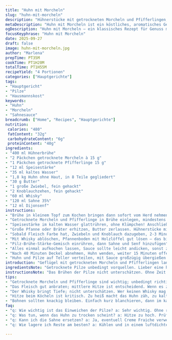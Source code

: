 ```yaml
---
title: "Huhn mit Morcheln"
slug: "huhn-mit-morcheln"
description: "Hühnerstücke mit getrockneten Morcheln und Pfifferlingen, langsam in cremiger Sauce mit Whisky und Dijonsenf gegart. Schrittweises Einweichen der Pilze in Hühnerbrühe für maximalen Geschmack. Goldbraunes Anbraten des Fleisches sorgt für Röstaromen, dann durch sanftes Köcheln zähe Stellen weich machen. Die Bindung mit Maisstärke bringt samtige Konsistenz, ohne zu dickflüssig zu werden. Eine klassische französische Kombi mit der Technik für Zuhause, modifiziert mit Pilzen und leicht variierten Garzeiten für optimale Textur. Mit Bohnen als Beilage. Eignet sich auch mit Hähnchenschenkeln oder anderem Pilzsortiment, geht schnell trotz langer Schmorzeit, alltagstauglich."
metaDescription: "Huhn mit Morcheln ist ein köstliches, aromatisches Gericht. Entdecken Sie, wie man Hühnerstücke mit Pilzen und Whisky zubereitet."
ogDescription: "Huhn mit Morcheln – ein klassisches Rezept für Genuss mit getrockneten Pilzen und cremiger Sahnesauce."
focusKeyphrase: "Huhn mit Morcheln"
date: 2025-09-27
draft: false
image: huhn-mit-morcheln.jpg
author: "Marlena"
prepTime: PT35M
cookTime: PT1H20M
totalTime: PT1H55M
recipeYield: "4 Portionen"
categories: ["Hauptgerichte"]
tags:
- "Hauptgericht"
- "Pilze"
- "Hausmannskost"
keywords:
- "Huhn"
- "Morcheln"
- "Sahnesauce"
breadcrumb: ["Home", "Recipes", "Hauptgerichte"]
nutrition: 
 calories: "480"
 fatContent: "32g"
 carbohydrateContent: "6g"
 proteinContent: "40g"
ingredients:
- "400 ml Hühnerbrühe"
- "2 Päckchen getrocknete Morcheln à 15 g"
- "1 Päckchen getrocknete Pfifferlinge 15 g"
- "12 ml Speisestärke"
- "35 ml kaltes Wasser"
- "1,8 kg Huhn ohne Haut, in 8 Teile gegliedert"
- "30 g Butter"
- "1 große Zwiebel, fein gehackt"
- "2 Knoblauchzehen, fein gehackt"
- "60 ml Whisky"
- "120 ml Sahne 35%"
- "12 ml Dijonsenf"
instructions:
- "Brühe in kleinem Topf zum Kochen bringen dann sofort vom Herd nehmen"
- "Getrocknete Morcheln und Pfifferlinge in Brühe einlegen, mindestens 35 Minuten quellen lassen bis sie weich sind und Aroma abgegeben haben"
- "Speisestärke im kalten Wasser glattrühren, ohne Klümpchen! Anschließend unter ständigem Rühren in die Pilzbrühe geben, beiseite stellen"
- "Große Pfanne oder Bräter erhitzen, Butter zerlassen. Hühnerstücke mit Salz und Pfeffer ordentlich würzen und bei mittelhoher Hitze rundherum goldbraun anbraten. Nicht zu viel Bewegung, sonst keine schöne Kruste"
- "Sobald Fleisch Farbe hat, Zwiebeln und Knoblauch dazugeben, 2-3 Minuten anschwitzen bis die Zwiebeln glasig sind und Knoblauch duftet. Vorsicht, Knoblauch nicht braun werden lassen"
- "Mit Whisky ablöschen, Pfannenboden mit Holzlöffel gut lösen – das bindet Geschmack"
- "Pilz-Brühe-Stärke-Gemisch einrühren, dann Sahne und Senf hinzufügen"
- "Alles einmal aufkochen lassen, Sauce sollte leicht andicken, sonst zu wässrig. Hitze reduzieren und zugedeckt 40 Minuten sanft simmern lassen. Nicht zu stark köcheln, sonst wird das Fleisch zäh"
- "Nach 40 Minuten Deckel abnehmen, Huhn wenden, weiter 15 Minuten offen einköcheln bis Huhn durchgegart, sanft mit Gabel prüfen. Sauce wird dabei etwas kompakter, nicht zu dickflüssig halten"
- "Huhn und Pilze auf Teller verteilen, mit Sauce großzügig übergießen. Dazu grüne Bohnen oder saisonales Gemüse reichen"
introduction: "Geflügel mit getrockneten Morcheln und Pfifferlingen langsam in cremiger Sauce zu garen – mein Gedanke war immer, wie kriegt man das daheim unkompliziert und trotzdem aromatisch. Morcheln alleine haben den gewöhnlichen Waldgeschmack, aber mit Pfifferlingen dazu wird die Pilzmischung voller, vielseitiger. Gewässerte Pilze geben Geschmack an Brühe, das habe ich herausgefunden, als ich früher nur mit trockenem Pulver gearbeitet hab. Das Anbraten ist der Schlüssel: Nur gut Farbe, sonst keine Sotierung, sonst fades Aroma. Whisky bringt Tiefe, Hitze frisst zwar Alkohol, aber der Geschmack bleibt. Den Dijonsenf darf man nicht unterschätzen, gibt Frische und umami. Mein Trick ist die Pilzsauce mit aufgelöster Speisestärke zu binden, so bleibt sie samtig, nicht löffelklebrig. Wer Probleme mit getrockneten Pilzen hat, kann frische Champignons oder Shiitake als Variante nehmen, schmeckt anders, aber auch gut. Die Bohnen als Beilage? Wenig Aufwand, knackig, helle Farbe, schöne Textur. Dieses Gericht sieht kompliziert aus, ist aber Routine, wenn man die Abläufe kennt. Ein bisschen Geduld beim Schmorprozess zahlt sich aus, da wird jede Faser weich."
ingredientsNote: "Getrocknete Pilze unbedingt vorquellen. Lieber eine halbe Stunde mehr nehmen als zu kurz, damit sie richtig Saft abgeben. Die Brühe schön heiß machen, das hilft dem Umami, richtig in Lösung zu gehen – kalte Brühe bringt nichts. Die Speisestärke mit kaltem Wasser anrühren, sonst klumpt sie und ruiniert die Sauce. Butter zum Anbraten, nicht zu viel, und auf mittlere Hitze achten, sonst verbrennt sie. Das Huhn vor dem Anbraten salzen und pfeffern, erhöht Aroma. Wer kein Whisky mag, ersetzt ihn durch Weißwein oder Apfelessig, verändert das Finale aber deutlich. Bei Sahne keine fettarmen Varianten verwenden, sonst gerinnt die Sauce leicht. Auch wenn man keinen Dijon zur Hand hat, geht auch ein milder Senf, aber der Geschmack wird milder. Hühnerteile mit Haut geben mehr Geschmack, hier bewusst ohne Haut für das Rezept. Die Pfifferlinge als Ersatz für Shiitake geben ein erdigeres Aroma. Unbedingt Zwiebeln und Knoblauch frisch verwenden, keine Pulver – das riecht man sofort."
instructionsNote: "Das Brühen der Pilze nicht unterschätzen. Ohne Zeit lassen werden sie zäh und geben wenig Aroma her. Oft stimmt die Konsistenz der Sauce nicht, das liegt entweder an zu wenig Stärke oder zu viel Hitze beim Köcheln. Immer rühren, damit nichts am Boden klebt – verbrennen gibt bitteren Geschmack. Das Anbraten braucht Geduld, die Farbe bildet sich schön, wenn man die Stücke in Ruhe lässt. Die Zwiebel glasig, nicht braun – zu viel Röstaromen können bitter machen. Alkohol ablöschen heißt: Pfanne kurz aufheizen, dann Whisky langsam dazu, um alles gut zu verbinden. Nach dem Deckel-Abnehmen genau beobachten: die Flüssigkeit sollte leicht blubbern, nicht zu stark. Vorsichtig wenden; wenn das Fleisch sich leicht ablöst, ist es fertig. Wer Angst vor rohem Huhn hat, kann mit Fleischthermometer die Kerntemperatur prüfen, 75 Grad sind erreicht. Die Sauce sollte beim Servieren leicht cremig sein, nicht zu dick oder zu flüssig. Reste lassen sich gut aufwärmen, dabei die Sauce eventuell mit etwas Wasser oder Sahne verdünnen, falls zu dick geworden. Bohnen rechtzeitig kurz blanchieren, knackig, damit sie nicht zu weich sind. Ein letzter Tipp: Geschmack vor dem Servieren nochmal korrigieren, eventuell nachwürzen mit Salz oder einem Spritzer Zitronensaft."
tips:
- "Getrocknete Morcheln und Pfifferlinge sind wichtig; unbedingt richtig einweichen. 35 Minuten in heisser Brühe machen den Unterschied. Geschmack entfaltet sich so viel besser. Wer frische Pilze hat, kann diese nehmen, aber die Textur ist anders. Geduld beim Einweichen zahlt sich aus."
- "Das Fleisch gut anbraten; mittlere Hitze ist entscheidend. Wenn es zu heiss ist, wird die Butter schnell Braun und das Huhn auch. Wenig bewegen während des Anbratens. So entsteht eine richtige Kruste und die Röstaromen intensivieren sich. Bei Zwiebeln darauf achten – sie sollen glasig, aber nicht braun werden."
- "Der Whisky bringt Tiefe; nicht unterschätzen. Wer keinen Whisky mag, kann auch einen milden Weißwein nehmen. Aber der Geschmack verändert sich stark. Container immer gut reinigen, um Rückstände zu vermeiden. Bei der Sauce auf die Konsistenz achten: nicht zu dick. Wenn sie zu dick wird, die Sauce einfach mit Wasser oder Sahne verlängern."
- "Hitze beim Köcheln ist kritisch. Zu heiß macht das Huhn zäh, zu kalt dauert lange. Nach dem Wenden des Huhns genau beobachten; die Flüssigkeit soll leicht blubbern. Wenn das Huhn abgenommen wird, muss es sich leicht lösen. Bei Unsicherheit, einfach mit einem Fleischthermometer die Kerntemperatur prüfen."
- "Bohnen sollten knackig bleiben. Einfach kurz blanchieren, dann im kalten Wasser abschrecken. Das erhält die Farbe und den Biss. Andere Beilagen sind möglich; saisonales Gemüse wäre auch eine Option. Falls Reste bleiben, einfach wieder aufwärmen und nach Bedarf anpassen."
faq:
- "q: Wie wichtig ist das Einweichen der Pilze? a: Sehr wichtig. Ohne richtiges Einweichen haben sie weniger Aroma. Einweichen in heisser Brühe schützt vor Zähigkeit; es ist einfach besser."
- "q: Was tun, wenn das Huhn zu trocken scheint? a: Hitze zu hoch. Prüfen Sie oft die Temperatur. Köcheln sorgt für gleichmäßige Garung. Bei Unsicherheit: Kurz ziehen und nachgaren."
- "q: Kann ich die Sahne ersetzen? a: Ja, eventuell Creme Fraiche verwenden. Aber beachten – die Sauce verändert sich. Weniger dickflüssig, mehr säuerlich; Geschmack wird natürlich auch anders."
- "q: Wie lagere ich Reste am besten? a: Kühlen und in einem luftdichten Behälter aufbewahren. Wieder aufwärmen; es geht auch im Wasserbad, aber Geben Sie etwas Sahne dazu, sonst wird die Sauce zu dick."

---
```

